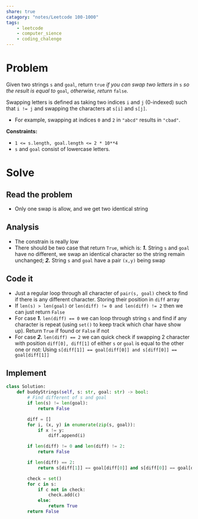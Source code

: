 ```yaml
---
share: true
catagory: "notes/Leetcode 100-1000"
tags:
    - leetcode
    - computer_sience
    - coding_chalenge
---
```


# Problem

Given two strings `s` and `goal`, return `true` _if you can swap two letters in_ `s` _so the result is equal to_ `goal`_, otherwise, return_ `false`_._

Swapping letters is defined as taking two indices `i` and `j` (0-indexed) such that `i != j` and swapping the characters at `s[i]` and `s[j]`.

- For example, swapping at indices `0` and `2` in `"abcd"` results in `"cbad"`.

**Constraints:**

- `1 <= s.length, goal.length <= 2 * 10**4`
- `s` and `goal` consist of lowercase letters.

# Solve
## Read the problem
- Only one swap is allow, and we get two identical string

## Analysis
- The constrain is really low
- There should be two case that return `True`, which is: ***1.*** String `s` and `goal` have no different, we swap an identical character so the string remain unchanged; ***2.*** String `s` and `goal` have a pair `(x,y)` being swap

## Code it
- Just a regular loop through all character of `pair(s, goal)` check to find if there is any different character. Storing their position in `diff` array
- If `len(s) > len(goal)` or `len(diff) != 0 and len(diff) != 2` then we can just return `False`
- For case ***1.*** `len(diff) == 0` we can loop through string `s` and find if any character is repeat (using `set()` to keep track which char have show up). Return `True` if found or `False` if not
- For case ***2.*** `len(diff) == 2` we can quick check if swapping 2 character with position `diff[0], diff[1]` of either `s` or `goal` is equal to the other one or not: Using `s[diff[1]] == goal[diff[0]] and s[diff[0]] == goal[diff[1]]`


## Implement
```python
class Solution:
    def buddyStrings(self, s: str, goal: str) -> bool:
        # Find different of s and goal
        if len(s) != len(goal):
            return False

        diff = []
        for i, (x, y) in enumerate(zip(s, goal)):
            if x != y:
                diff.append(i)

        if len(diff) != 0 and len(diff) != 2:
            return False

        if len(diff) == 2:
            return s[diff[1]] == goal[diff[0]] and s[diff[0]] == goal[diff[1]]

        check = set()
        for c in s:
            if c not in check:
                check.add(c)
            else:
                return True
        return False
```
